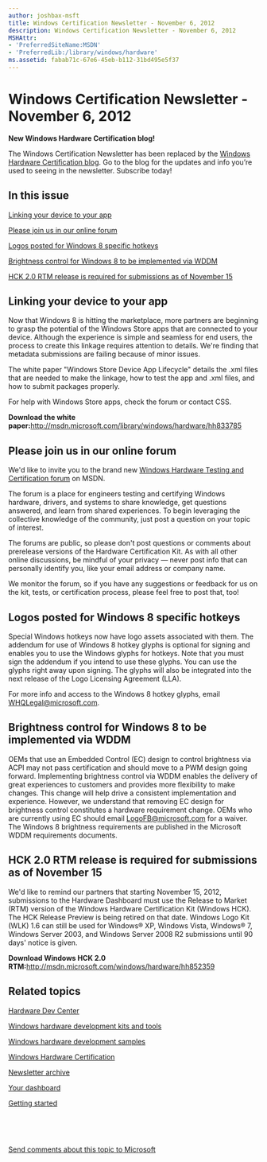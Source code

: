 ```yaml
---
author: joshbax-msft
title: Windows Certification Newsletter - November 6, 2012
description: Windows Certification Newsletter - November 6, 2012
MSHAttr:
- 'PreferredSiteName:MSDN'
- 'PreferredLib:/library/windows/hardware'
ms.assetid: fabab71c-67e6-45eb-b112-31bd495e5f37
---
```


# Windows Certification Newsletter - November 6, 2012


**New Windows Hardware Certification blog!**

The Windows Certification Newsletter has been replaced by the [Windows Hardware Certification blog](http://blogs.msdn.com/b/windows_hardware_certification/). Go to the blog for the updates and info you’re used to seeing in the newsletter. Subscribe today!

## In this issue


[Linking your device to your app](#lilnk)

[Please join us in our online forum](#forum)

[Logos posted for Windows 8 specific hotkeys](#hotkeys)

[Brightness control for Windows 8 to be implemented via WDDM](#brightness)

[HCK 2.0 RTM release is required for submissions as of November 15](#hckrtm)

## <a href="" id="lilnk"></a>Linking your device to your app


Now that Windows 8 is hitting the marketplace, more partners are beginning to grasp the potential of the Windows Store apps that are connected to your device. Although the experience is simple and seamless for end users, the process to create this linkage requires attention to details. We're finding that metadata submissions are failing because of minor issues.

The white paper "Windows Store Device App Lifecycle" details the .xml files that are needed to make the linkage, how to test the app and .xml files, and how to submit packages properly.

For help with Windows Store apps, check the forum or contact CSS.

**Download the white paper:**<http://msdn.microsoft.com/library/windows/hardware/hh833785>

## <a href="" id="forum"></a>Please join us in our online forum


We'd like to invite you to the brand new [Windows Hardware Testing and Certification forum](http://social.msdn.microsoft.com/Forums/en-US/whck/threads) on MSDN.

The forum is a place for engineers testing and certifying Windows hardware, drivers, and systems to share knowledge, get questions answered, and learn from shared experiences. To begin leveraging the collective knowledge of the community, just post a question on your topic of interest.

The forums are public, so please don't post questions or comments about prerelease versions of the Hardware Certification Kit. As with all other online discussions, be mindful of your privacy — never post info that can personally identify you, like your email address or company name.

We monitor the forum, so if you have any suggestions or feedback for us on the kit, tests, or certification process, please feel free to post that, too!

## <a href="" id="hotkeys"></a>Logos posted for Windows 8 specific hotkeys


Special Windows hotkeys now have logo assets associated with them. The addendum for use of Windows 8 hotkey glyphs is optional for signing and enables you to use the Windows glyphs for hotkeys. Note that you must sign the addendum if you intend to use these glyphs. You can use the glyphs right away upon signing. The glyphs will also be integrated into the next release of the Logo Licensing Agreement (LLA).

For more info and access to the Windows 8 hotkey glyphs, email WHQLegal@microsoft.com.

## <a href="" id="brightness"></a>Brightness control for Windows 8 to be implemented via WDDM


OEMs that use an Embedded Control (EC) design to control brightness via ACPI may not pass certification and should move to a PWM design going forward. Implementing brightness control via WDDM enables the delivery of great experiences to customers and provides more flexibility to make changes. This change will help drive a consistent implementation and experience. However, we understand that removing EC design for brightness control constitutes a hardware requirement change. OEMs who are currently using EC should email LogoFB@microsoft.com for a waiver. The Windows 8 brightness requirements are published in the Microsoft WDDM requirements documents.

## <a href="" id="hckrtm"></a>HCK 2.0 RTM release is required for submissions as of November 15


We'd like to remind our partners that starting November 15, 2012, submissions to the Hardware Dashboard must use the Release to Market (RTM) version of the Windows Hardware Certification Kit (Windows HCK). The HCK Release Preview is being retired on that date. Windows Logo Kit (WLK) 1.6 can still be used for Windows® XP, Windows Vista, Windows® 7, Windows Server 2003, and Windows Server 2008 R2 submissions until 90 days' notice is given.

**Download Windows HCK 2.0 RTM:**<http://msdn.microsoft.com/windows/hardware/hh852359>

## Related topics


[Hardware Dev Center](http://msdn.microsoft.com/en-US/windows/hardware/)

[Windows hardware development kits and tools](http://msdn.microsoft.com/windows/hardware/bg127147)

[Windows hardware development samples](http://code.msdn.microsoft.com/windowshardware/)

[Windows Hardware Certification](http://msdn.microsoft.com/en-US/windows/hardware/gg463010)

[Newsletter archive](windows-certification-newsletter-archive.md)

[Your dashboard](https://sysdev.microsoft.com/hardware/member/)

[Getting started](http://msdn.microsoft.com/library/windows/hardware/gg507680/)

 

 

[Send comments about this topic to Microsoft](mailto:wsddocfb@microsoft.com?subject=Documentation%20feedback%20%5Bp_hck\p_hck%5D:%20Windows%20Certification%20Newsletter%20-%20November%206,%202012%20%20RELEASE:%20%284/27/2016%29&body=%0A%0APRIVACY%20STATEMENT%0A%0AWe%20use%20your%20feedback%20to%20improve%20the%20documentation.%20We%20don't%20use%20your%20email%20address%20for%20any%20other%20purpose,%20and%20we'll%20remove%20your%20email%20address%20from%20our%20system%20after%20the%20issue%20that%20you're%20reporting%20is%20fixed.%20While%20we're%20working%20to%20fix%20this%20issue,%20we%20might%20send%20you%20an%20email%20message%20to%20ask%20for%20more%20info.%20Later,%20we%20might%20also%20send%20you%20an%20email%20message%20to%20let%20you%20know%20that%20we've%20addressed%20your%20feedback.%0A%0AFor%20more%20info%20about%20Microsoft's%20privacy%20policy,%20see%20http://privacy.microsoft.com/default.aspx. "Send comments about this topic to Microsoft")





